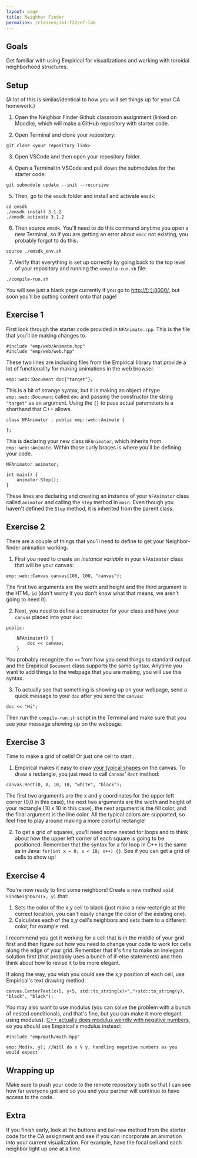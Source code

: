 ```yaml
---
layout: page
title: Neighbor Finder
permalink: /classes/361-f22/nf-lab
---
```


## Goals
Get familiar with using Empirical for visualizations and working with toroidal neighborhood structures.

## Setup
(A lot of this is similar/identical to how you will set things up for your CA homework.)

1. Open the Neighbor Finder Github classroom assignment (linked on Moodle), which will make a GitHub repository with starter code.

2. Open Terminal and clone your repository:
```
git clone <your repository link>
```

3. Open VSCode and then open your repository folder. 

4. Open a Terminal in VSCode and pull down the submodules for the starter code:
```
git submodule update --init --recursive
```

5. Then, go to the `emsdk` folder and install and activate `emsdk`:
```
cd emsdk
./emsdk install 3.1.2
./emsdk activate 3.1.2
```

6. Then source `emsdk`. You'll need to do this command anytime you open a new Terminal, so if you are getting an error about `emcc` not existing, you probably forgot to do this:
```
source ./emsdk_env.sh
```

7. Verify that everything is set up correctly by going back to the top level of your repository and running the `compile-run.sh` file:
```
./compile-run.sh
```

You will see just a blank page currently if you go to [http://[::]:8000/](http://[::]:8000/), but soon you'll be putting content onto that page!

## Exercise 1

First look through the starter code provided in `NFAnimate.cpp`.
This is the file that you'll be making changes to.

```
#include "emp/web/Animate.hpp"
#include "emp/web/web.hpp"
```

These two lines are including files from the Empirical library that provide a lot of functionality for making animations in the web browser.

```
emp::web::Document doc{"target"};
```

This is a bit of strange syntax, but it is making an object of type `emp::web::Document` called `doc` and passing the constructor the string `"target"` as an argument.
Using the `{}` to pass actual parameters is a shorthand that C++ allows.

```
class NFAnimator : public emp::web::Animate {

};
```

This is declaring your new class `NFAnimator`, which inherits from `emp::web::Animate`.
Within those curly braces is where you'll be defining your code.

```
NFAnimator animator;

int main() {
    animator.Step();
}
```

These lines are declaring and creating an instance of your `NFAnimator` class called `animator` and calling the `Step` method in `main`.
Even though you haven't defined the `Step` method, it is inherited from the parent class.

## Exercise 2

There are a couple of things that you'll need to define to get your Neighbor-finder animation working. 

1. First you need to create an *instance variable* in your `NFAnimator` class that will be your canvas:
```
emp::web::Canvas canvas{100, 100, "canvas"};
```

The first two arguments are the width and height and the third argument is the HTML `id` (don't worry if you don't know what that means, we aren't going to need it).

2. Next, you need to define a constructor for your class and have your `canvas` placed into your `doc`:

```
public: 

    NFAnimator() {
        doc << canvas;
    }
```

You probably recognize the `<<` from how you send things to standard output and the Empirical `Document` class supports the same syntax. Anytime you want to add things to the webpage that you are making, you will use this syntax.

3. To actually see that something is showing up on your webpage, send a quick message to your `doc` after you send the `canvas`:
```
doc << "Hi";
```

Then run the `compile-run.sh` script in the Terminal and make sure that you see your message showing up on the webpage.

## Exercise 3

Time to make a grid of cells! Or just one cell to start...

1. Empirical makes it easy to draw [your typical shapes](https://empirical.readthedocs.io/en/latest/api/classemp_1_1web_1_1Canvas.html#exhale-class-classemp-1-1web-1-1canvas) on the canvas.
To draw a rectangle, you just need to call `Canvas`' `Rect` method:
```
canvas.Rect(0, 0, 10, 10, "white", "black");
```

The first two arguments are the x and y coordinates for the upper left corner (0,0 in this case), the next two arguments are the width and height of your rectangle (10 x 10 in this case), the next argument is the fill color, and the final argument is the line color. 
All the typical colors are supported, so feel free to play around making a more colorful rectangle!

2. To get a grid of squares, you'll need some nested for loops and to think about how the upper left corner of each square is going to be positioned. 
Remember that the syntax for a for loop in C++ is the same as in Java: `for(int x = 0; x < 10; x++) {}`.
See if you can get a grid of cells to show up!

## Exercise 4
You're now ready to find some neighbors!
Create a new method `void FindNeighbors(x, y)` that:
1. Sets the color of the x,y cell to black (just make a new rectangle at the correct location, you can't easily change the color of the existing one).
2. Calculates each of the x,y cell's neighbors and sets them to a different color, for example red.

I recommend you get it working for a cell that is in the middle of your grid first and then figure out how you need to change your code to work for cells along the edge of your grid.
Remember that it's fine to make an inelegant solution first (that probably uses a bunch of if-else statements) and then think about how to revise it to be more elegant.

If along the way, you wish you could see the x,y position of each cell, use Empirical's text drawing method:
```
canvas.CenterText(x+5, y+5, std::to_string(x)+","+std::to_string(y), "black", "black");
```

You may also want to use modulus (you can solve the problem with a bunch of nested conditionals, and that's fine, but you can make it more elegant using modulus). [C++ actually does modulus weirdly with negative numbers](https://www.geeksforgeeks.org/modulus-on-negative-numbers/), so you should use Empirical's modulus instead:
```
#include "emp/math/math.hpp"

emp::Mod(x, y); //Will do x % y, handling negative numbers as you would expect
```

## Wrapping up
Make sure to push your code to the remote repository both so that I can see how far everyone got and so you and your partner will continue to have access to the code.

## Extra
If you finish early, look at the buttons and `DoFrame` method from the starter code for the CA assignment and see if you can incorporate an animation into your current visualization. For example, have the focal cell and each neighbor light up one at a time.